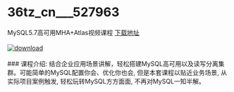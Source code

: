 # 36tz_cn___527963
MySQL5.7高可用MHA+Atlas视频课程
[下载地址](http://www.36tz.cn/article/527963 "下载地址")
<br/></br>[![download](http://36tz.cn/muke_img/2019_10_356-41-300x278.jpg "下载地址")](http://www.36tz.cn/article/527963 "下载地址")
<br/></br>### 课程介绍:
结合企业应用场景讲解，轻松搭建MySQL高可用以及读写分离集群。可能简单的MySQL配置你会、优化你也会, 但是本套课程以贴近业务场景, 从实际项目案例触发, 轻松玩转MySQL方方面面, 不再对MySQL一知半解。


